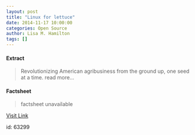 ```yaml
---
layout: post
title: "Linux for lettuce"
date: 2014-11-17 10:00:00
categories: Open Source
author: Lisa M. Hamilton
tags: []
---
```



#### Extract
>Revolutionizing American agribusiness from the ground up, one seed at a time. read more...

#### Factsheet
>factsheet unavailable

[Visit Link](http://opensource.com/life/14/11/linux-lettuce-open-food-seeds)

id:   63299


